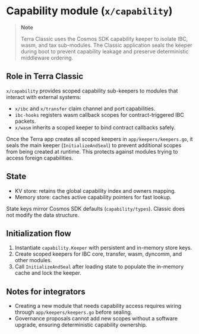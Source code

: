 # Capability module (`x/capability`)

> **Note**
>
> Terra Classic uses the Cosmos SDK capability keeper to isolate IBC, wasm, and tax sub-modules. The Classic application seals the keeper during boot to prevent capability leakage and preserve deterministic middleware ordering.

## Role in Terra Classic

`x/capability` provides scoped capability sub-keepers to modules that interact with external systems:

- `x/ibc` and `x/transfer` claim channel and port capabilities.
- `ibc-hooks` registers wasm callback scopes for contract-triggered IBC packets.
- `x/wasm` inherits a scoped keeper to bind contract callbacks safely.

Once the Terra app creates all scoped keepers in `app/keepers/keepers.go`, it seals the main keeper (`InitializeAndSeal`) to prevent additional scopes from being created at runtime. This protects against modules trying to access foreign capabilities.

## State

- KV store: retains the global capability index and owners mapping.
- Memory store: caches active capability pointers for fast lookup.

State keys mirror Cosmos SDK defaults (`capability/types`). Classic does not modify the data structure.

## Initialization flow

1. Instantiate `capability.Keeper` with persistent and in-memory store keys.
2. Create scoped keepers for IBC core, transfer, wasm, dyncomm, and other modules.
3. Call `InitializeAndSeal` after loading state to populate the in-memory cache and lock the keeper.

## Notes for integrators

- Creating a new module that needs capability access requires wiring through `app/keepers/keepers.go` before sealing.
- Governance proposals cannot add new scopes without a software upgrade, ensuring deterministic capability ownership.
